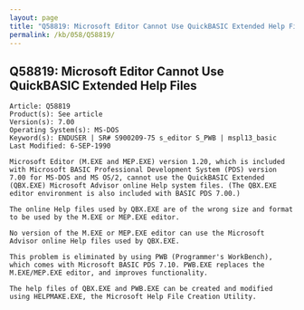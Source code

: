 ```yaml
---
layout: page
title: "Q58819: Microsoft Editor Cannot Use QuickBASIC Extended Help Files"
permalink: /kb/058/Q58819/
---
```


## Q58819: Microsoft Editor Cannot Use QuickBASIC Extended Help Files

	Article: Q58819
	Product(s): See article
	Version(s): 7.00
	Operating System(s): MS-DOS
	Keyword(s): ENDUSER | SR# S900209-75 s_editor S_PWB | mspl13_basic
	Last Modified: 6-SEP-1990
	
	Microsoft Editor (M.EXE and MEP.EXE) version 1.20, which is included
	with Microsoft BASIC Professional Development System (PDS) version
	7.00 for MS-DOS and MS OS/2, cannot use the QuickBASIC Extended
	(QBX.EXE) Microsoft Advisor online Help system files. (The QBX.EXE
	editor environment is also included with BASIC PDS 7.00.)
	
	The online Help files used by QBX.EXE are of the wrong size and format
	to be used by the M.EXE or MEP.EXE editor.
	
	No version of the M.EXE or MEP.EXE editor can use the Microsoft
	Advisor online Help files used by QBX.EXE.
	
	This problem is eliminated by using PWB (Programmer's WorkBench),
	which comes with Microsoft BASIC PDS 7.10. PWB.EXE replaces the
	M.EXE/MEP.EXE editor, and improves functionality.
	
	The help files of QBX.EXE and PWB.EXE can be created and modified
	using HELPMAKE.EXE, the Microsoft Help File Creation Utility.
